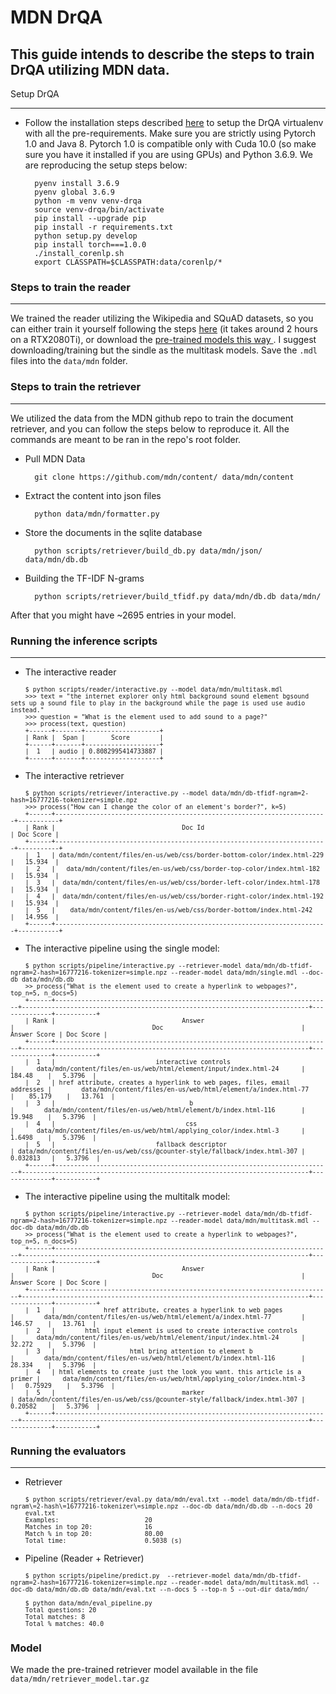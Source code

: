 
# MDN DrQA

## This guide intends to describe the steps to train DrQA utilizing MDN data.

Setup DrQA
__________
- Follow the installation steps described <a href="https://github.com/andrenatal/DrQA/tree/mdn#installing-drqa">here</a> to setup the DrQA virtualenv with all the pre-requirements. Make sure you are strictly using Pytorch 1.0 and Java 8. Pytorch 1.0 is compatible only with Cuda 10.0 (so make sure you have it installed if you are using GPUs) and Python 3.6.9. We are reproducing the setup steps below:

        pyenv install 3.6.9
        pyenv global 3.6.9
        python -m venv venv-drqa
        source venv-drqa/bin/activate
        pip install --upgrade pip
        pip install -r requirements.txt
        python setup.py develop
        pip install torch===1.0.0
        ./install_corenlp.sh
        export CLASSPATH=$CLASSPATH:data/corenlp/*

### Steps to train the reader
__________
We trained the reader utilizing the Wikipedia and SQuAD datasets, so you can either train it yourself following the steps <a href="">here</a> (it takes around 2 hours on a RTX2080Ti), or download the <a href="https://github.com/andrenatal/DrQA/tree/mdn#trained-models-and-data">pre-trained models this way </a>. I suggest downloading/training but the sindle as the multitask models. Save the `.mdl` files into the `data/mdn` folder.

### Steps to train the retriever
__________
We utilized the data from the MDN github repo to train the document retriever, and you can follow the steps below to reproduce it. All the commands are meant to be ran in the repo's root folder.

- Pull MDN Data

        git clone https://github.com/mdn/content/ data/mdn/content

- Extract the content into json files

        python data/mdn/formatter.py

- Store the documents in the sqlite database

        python scripts/retriever/build_db.py data/mdn/json/ data/mdn/db.db

- Building the TF-IDF N-grams

        python scripts/retriever/build_tfidf.py data/mdn/db.db data/mdn/

After that you might have ~2695 entries in your model.

### Running the inference scripts
__________
-  The interactive reader
<small>
<!-- language: lang-none -->

        $ python scripts/reader/interactive.py --model data/mdn/multitask.mdl
        >>> text = "the internet explorer only html background sound element bgsound sets up a sound file to play in the background while the page is used use audio instead."
        >>> question = "What is the element used to add sound to a page?"
        >>> process(text, question)
        +------+-------+--------------------+
        | Rank |  Span |       Score        |
        +------+-------+--------------------+
        |  1   | audio | 0.8082995414733887 |
        +------+-------+--------------------+
</small>

- The interactive retriever
<small>
<!-- language: lang-none -->

        $ python scripts/retriever/interactive.py --model data/mdn/db-tfidf-ngram=2-hash=16777216-tokenizer=simple.npz
        >>> process("How can I change the color of an element's border?", k=5)
        +------+-------------------------------------------------------------------------+-----------+
        | Rank |                                  Doc Id                                 | Doc Score |
        +------+-------------------------------------------------------------------------+-----------+
        |  1   | data/mdn/content/files/en-us/web/css/border-bottom-color/index.html-229 |   15.934  |
        |  2   |   data/mdn/content/files/en-us/web/css/border-top-color/index.html-182  |   15.934  |
        |  3   |  data/mdn/content/files/en-us/web/css/border-left-color/index.html-178  |   15.934  |
        |  4   |  data/mdn/content/files/en-us/web/css/border-right-color/index.html-192 |   15.934  |
        |  5   |    data/mdn/content/files/en-us/web/css/border-bottom/index.html-242    |   14.956  |
        +------+-------------------------------------------------------------------------+-----------+

</small>

- The interactive pipeline using the single model:
<small>
<!-- language: lang-none -->

        $ python scripts/pipeline/interactive.py --retriever-model data/mdn/db-tfidf-ngram=2-hash=16777216-tokenizer=simple.npz --reader-model data/mdn/single.mdl --doc-db data/mdn/db.db
        >> process("What is the element used to create a hyperlink to webpages?", top_n=5, n_docs=5)
        +------+--------------------------------------------------------------------------+-----------------------------------------------------------------------------+--------------+-----------+
        | Rank |                                  Answer                                  |                                     Doc                                     | Answer Score | Doc Score |
        +------+--------------------------------------------------------------------------+-----------------------------------------------------------------------------+--------------+-----------+
        |  1   |                           interactive controls                           |      data/mdn/content/files/en-us/web/html/element/input/index.html-24      |    184.48    |   5.3796  |
        |  2   | href attribute, creates a hyperlink to web pages, files, email addresses |        data/mdn/content/files/en-us/web/html/element/a/index.html-77        |    85.179    |   13.761  |
        |  3   |                                    b                                     |        data/mdn/content/files/en-us/web/html/element/b/index.html-116       |    19.948    |   5.3796  |
        |  4   |                                   css                                    |      data/mdn/content/files/en-us/web/html/applying_color/index.html-3      |    1.6498    |   5.3796  |
        |  5   |                           fallback descriptor                            | data/mdn/content/files/en-us/web/css/@counter-style/fallback/index.html-307 |   0.032813   |   5.3796  |
        +------+--------------------------------------------------------------------------+-----------------------------------------------------------------------------+--------------+-----------+

</small>

- The interactive pipeline using the multitalk model:
<small>
<!-- language: lang-none -->

        $ python scripts/pipeline/interactive.py --retriever-model data/mdn/db-tfidf-ngram=2-hash=16777216-tokenizer=simple.npz --reader-model data/mdn/multitask.mdl --doc-db data/mdn/db.db
        >> process("What is the element used to create a hyperlink to webpages?", top_n=5, n_docs=5)
        +------+--------------------------------------------------------------------------+-----------------------------------------------------------------------------+--------------+-----------+
        | Rank |                                  Answer                                  |                                     Doc                                     | Answer Score | Doc Score |
        +------+--------------------------------------------------------------------------+-----------------------------------------------------------------------------+--------------+-----------+
        |  1   |             href attribute, creates a hyperlink to web pages             |        data/mdn/content/files/en-us/web/html/element/a/index.html-77        |    146.57    |   13.761  |
        |  2   |        html input element is used to create interactive controls         |      data/mdn/content/files/en-us/web/html/element/input/index.html-24      |    32.272    |   5.3796  |
        |  3   |                    html bring attention to element b                     |        data/mdn/content/files/en-us/web/html/element/b/index.html-116       |    28.334    |   5.3796  |
        |  4   | html elements to create just the look you want. this article is a primer |      data/mdn/content/files/en-us/web/html/applying_color/index.html-3      |   0.75929    |   5.3796  |
        |  5   |                                  marker                                  | data/mdn/content/files/en-us/web/css/@counter-style/fallback/index.html-307 |   0.20582    |   5.3796  |
        +------+--------------------------------------------------------------------------+-----------------------------------------------------------------------------+--------------+-----------+
</small>

### Running the evaluators
__________
- Retriever
<small>
<!-- language: lang-none -->

        $ python scripts/retriever/eval.py data/mdn/eval.txt --model data/mdn/db-tfidf-ngram\=2-hash\=16777216-tokenizer\=simple.npz --doc-db data/mdn/db.db --n-docs 20
        eval.txt
        Examples:                       20
        Matches in top 20:              16
        Match % in top 20:              80.00
        Total time:                     0.5038 (s)
</small>

- Pipeline (Reader + Retriever)
<small>
<!-- language: lang-none -->

        $ python scripts/pipeline/predict.py  --retriever-model data/mdn/db-tfidf-ngram=2-hash=16777216-tokenizer=simple.npz --reader-model data/mdn/multitask.mdl --doc-db data/mdn/db.db data/mdn/eval.txt --n-docs 5 --top-n 5 --out-dir data/mdn/

        $ python data/mdn/eval_pipeline.py
        Total questions: 20
        Total matches: 8
        Total % matches: 40.0
</small>

### Model

We made the pre-trained retriever model available in the file `data/mdn/retriever_model.tar.gz`